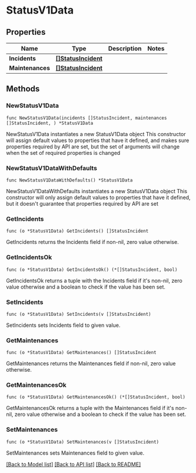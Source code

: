 # StatusV1Data

## Properties

Name | Type | Description | Notes
------------ | ------------- | ------------- | -------------
**Incidents** | [**[]StatusIncident**](StatusIncident.md) |  | 
**Maintenances** | [**[]StatusIncident**](StatusIncident.md) |  | 

## Methods

### NewStatusV1Data

`func NewStatusV1Data(incidents []StatusIncident, maintenances []StatusIncident, ) *StatusV1Data`

NewStatusV1Data instantiates a new StatusV1Data object
This constructor will assign default values to properties that have it defined,
and makes sure properties required by API are set, but the set of arguments
will change when the set of required properties is changed

### NewStatusV1DataWithDefaults

`func NewStatusV1DataWithDefaults() *StatusV1Data`

NewStatusV1DataWithDefaults instantiates a new StatusV1Data object
This constructor will only assign default values to properties that have it defined,
but it doesn't guarantee that properties required by API are set

### GetIncidents

`func (o *StatusV1Data) GetIncidents() []StatusIncident`

GetIncidents returns the Incidents field if non-nil, zero value otherwise.

### GetIncidentsOk

`func (o *StatusV1Data) GetIncidentsOk() (*[]StatusIncident, bool)`

GetIncidentsOk returns a tuple with the Incidents field if it's non-nil, zero value otherwise
and a boolean to check if the value has been set.

### SetIncidents

`func (o *StatusV1Data) SetIncidents(v []StatusIncident)`

SetIncidents sets Incidents field to given value.


### GetMaintenances

`func (o *StatusV1Data) GetMaintenances() []StatusIncident`

GetMaintenances returns the Maintenances field if non-nil, zero value otherwise.

### GetMaintenancesOk

`func (o *StatusV1Data) GetMaintenancesOk() (*[]StatusIncident, bool)`

GetMaintenancesOk returns a tuple with the Maintenances field if it's non-nil, zero value otherwise
and a boolean to check if the value has been set.

### SetMaintenances

`func (o *StatusV1Data) SetMaintenances(v []StatusIncident)`

SetMaintenances sets Maintenances field to given value.



[[Back to Model list]](../README.md#documentation-for-models) [[Back to API list]](../README.md#documentation-for-api-endpoints) [[Back to README]](../README.md)


